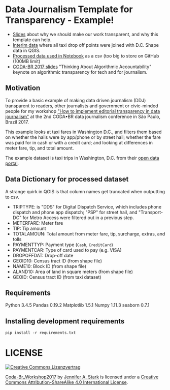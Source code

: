 # Data Journalism Template for Transparency - Example!
* [Slides](https://jastark.github.io/Coda-Br_Workshop2017Slides/) about why we should make our work transparent, and why this template can help.
* [Interim data](https://drive.google.com/open?id=1pmIDLp84JWxh2buP_1GJFdkzxBMwEao6) where all taxi drop off points were joined with D.C. Shape data in QGIS.
* [Processed data used in Notebook](https://drive.google.com/open?id=1ZXSvP626knV3YBhO99AgCR6JyNYbaJbg) as a csv (too big to store on GitHub (100MB limit)
* [CODA-BR 2017 slides]() "Thinking About Algorithmic Accountability" keynote on algorithmic transparency for tech and for journalism.

## Motivation
To provide a basic example of making data driven journalism (DDJ) transparent to readers, other journalists and government or civic-minded people for my workshop ["How to implement editorial transparency in data journalism"](http://coda.escoladedados.org/#programação) at the 2nd CODA•BR data journalism conference in São Paulo, Brazil 2017.

This example looks at taxi fares in Washington D.C., and filters them based on whether the hails were by app/phone or by street hail; whether the fare was paid for in cash or with a credit card; and looking at differences in meter fare, tip, and total amount.

The example dataset is taxi trips in Washington, D.C. from their [open data portal](http://opendata.dc.gov/datasets?q=taxi).

## Data Dictionary for processed dataset
A strange quirk in QGIS is that column names get truncated when outputting to csv.

* TRIPTYPE: is "DDS" for Digital Dispatch Service, which includes phone dispatch and phone app dispatch; "PSP" for street hail, and "Transport-DC" for Metro Access were filtered out in a previous step.
* METERFARE: Meter fare
* TIP: Tip amount
* TOTALAMOUN: Total amount from meter fare, tip, surcharge, extras, and tolls
* PAYMENTTYP: Payment type (`Cash`, `CreditCard`)
* PAYMENTCAR: Type of card used to pay (e.g. VISA)
* DROPOFFDAT: Drop-off date
* GEOID10: Census tract ID (from shape file)
* NAME10: Block ID (from shape file)
* ALAND10: Area of land in square meters (from shape file)
* GEOID: Census tract ID (from taxi dataset)

## Requirements
Python 3.4.5
Pandas 0.19.2
Matplotlib 1.5.1
Numpy 1.11.3
seaborn 0.7.1

## Installing development requirements
`pip install -r requirements.txt`

# LICENSE
<a rel="license" href="http://creativecommons.org/licenses/by-sa/4.0/"><img alt="Creative Commons Lizenzvertrag" style="border-width:0" src="https://i.creativecommons.org/l/by-sa/4.0/88x31.png" /></a>

[Coda-Br_Workshop2017](https://github.com/JAStark/Coda-Br_Workshop2017/tree/example) by [Jennifer A. Stark](https://github.com/JAStark) is licensed under a <a rel="license" href="http://creativecommons.org/licenses/by-sa/4.0/">Creative Commons Attribution-ShareAlike 4.0 International License</a>.
